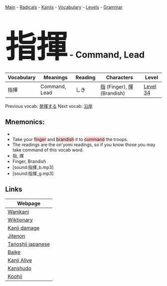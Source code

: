 <style> bigfont {font-size: 100px}</style>
[Main](../README.md) -
[Radicals](../radicals.md) -
[Kanjis](../kanjis.md) -
[Vocabulary](../vocabulary.md) -
[Levels](../levels.md) -
[Grammar](../grammar.md)
# <bigfont> 指揮</bigfont> - Command, Lead 

| Vocabulary | Meanings | Reading | Characters | Level |
| --- | --- | --- | --- | --- |
| 指揮 | Command, Lead | しき |  [指](../kanjis/指.md) (Finger), [揮](../kanjis/揮.md) (Brandish) | [Level 34](../levels/wk_level34.md) |

Previous vocab: [発揮する](発揮する.md) Next vocab: [沿岸](沿岸.md) 

## Mnemonics:

* 
* Take your <span style="background-color:#ffcccb"> finger</span> and <span style="background-color:#ffcccb"> brandish</span> it to <span style="background-color:#ffcccb"> command</span> the troops. 
* The readings are the on'yomi readings, so if you know those you may take command of this vocab word.
* 指, 揮
* Finger, Brandish
* [sound:指揮_b.mp3]
* [sound:指揮_g.mp3]


## Links 

| Webpage |
| --- |
| [Wanikani          ](https://www.wanikani.com/kanji/指揮) |
| [Wiktionary        ](https://en.wiktionary.org/wiki/指揮) |
| [Kanji damage      ](http://www.kanjidamage.com/kanji/search?utf8=✓&q=指揮) |
| [Jitenon           ](https://jitenon.com/kanji/指揮) |
| [Tanoshii japanese ](https://www.tanoshiijapanese.com/dictionary/kanji.cfm?k=指揮) |
| [Baike             ](https://baike.baidu.com/item/指揮) |
| [Kanji Alive       ](https://app.kanjialive.com/指揮) |
| [Kanshudo          ](https://www.kanshudo.com/searchmn?q=指揮) |
| [Koohii            ](https://kanji.koohii.com/study/kanji/指揮) |
